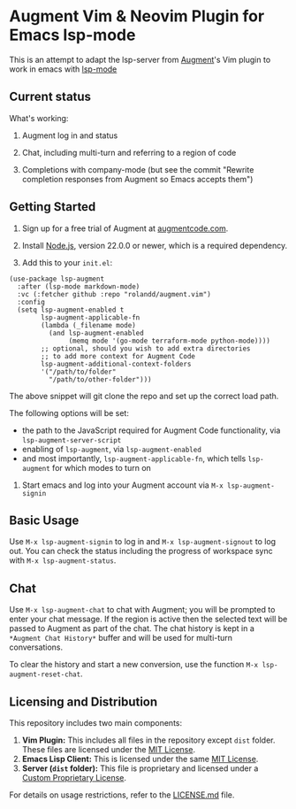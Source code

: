 # Augment Vim & Neovim Plugin for Emacs lsp-mode

This is an attempt to adapt the lsp-server from
[Augment](https://augmentcode.com)'s Vim plugin to work in emacs with
[lsp-mode](https://emacs-lsp.github.io/lsp-mode/)

## Current status

What's working:

1. Augment log in and status

1. Chat, including multi-turn and referring to a region of code

1. Completions with company-mode (but see the commit "Rewrite
   completion responses from Augment so Emacs accepts them")

## Getting Started

1. Sign up for a free trial of Augment at
   [augmentcode.com](https://augmentcode.com).

1. Install [Node.js](https://nodejs.org/en/download/package-manager/all),
   version 22.0.0 or newer, which is a required dependency.

1. Add this to your `init.el`:

```emacs-lisp
(use-package lsp-augment
  :after (lsp-mode markdown-mode)
  :vc (:fetcher github :repo "rolandd/augment.vim")
  :config
  (setq lsp-augment-enabled t
        lsp-augment-applicable-fn
        (lambda (_filename mode)
          (and lsp-augment-enabled
               (memq mode '(go-mode terraform-mode python-mode))))
        ;; optional, should you wish to add extra directories
        ;; to add more context for Augment Code
        lsp-augment-additional-context-folders
        '("/path/to/folder"
          "/path/to/other-folder")))
```

The above snippet will git clone the repo and set up the correct load path.

The following options will be set:

- the path to the JavaScript required for Augment Code functionality,
  via `lsp-augment-server-script`
- enabling of `lsp-augment`, via `lsp-augment-enabled`
- and most importantly, `lsp-augment-applicable-fn`, which tells
  `lsp-augment` for which modes to turn on

1. Start emacs and log into your Augment account via `M-x lsp-augment-signin`

## Basic Usage

Use `M-x lsp-augment-signin` to log in and `M-x lsp-augment-signout`
to log out. You can check the status including the progress of
workspace sync with `M-x lsp-augment-status`.

## Chat

Use `M-x lsp-augment-chat` to chat with Augment; you will be prompted
to enter your chat message. If the region is active then the selected
text will be passed to Augment as part of the chat. The chat history
is kept in a `*Augment Chat History*` buffer and will be used for
multi-turn conversations.

To clear the history and start a new conversion, use the function `M-x lsp-augment-reset-chat`.

## Licensing and Distribution

This repository includes two main components:

1. **Vim Plugin:** This includes all files in the repository except `dist` folder. These files are licensed under the [MIT License](LICENSE.md#vim-plugin).
2. **Emacs Lisp Client:** This is licensed under the same [MIT License](LICENSE.md#vim-plugin).
1. **Server (`dist` folder):** This file is proprietary and licensed under a [Custom Proprietary License](LICENSE.md#server).

For details on usage restrictions, refer to the [LICENSE.md](LICENSE.md) file.
